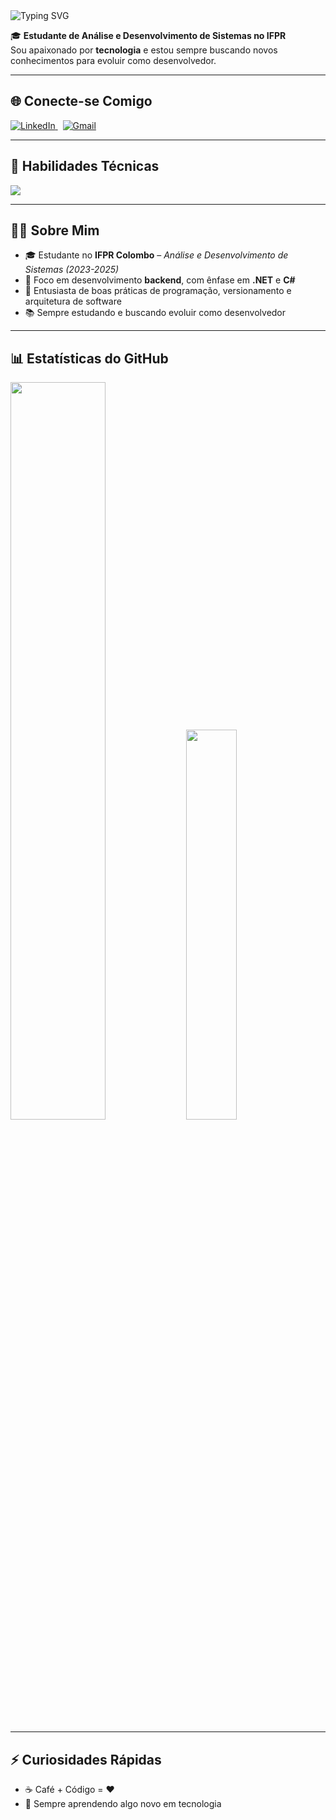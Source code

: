 <!-- Animação de texto (digitando) em azul -->
<img src="https://readme-typing-svg.herokuapp.com?color=007ACC&size=40&center=false&vCenter=true&width=1000&lines=Olá,+eu+sou+o+Gabriel;Apaixonado+por+tecnologia+e+desenvolvimento" alt="Typing SVG" />

🎓 **Estudante de Análise e Desenvolvimento de Sistemas no IFPR**  
Sou apaixonado por **tecnologia** e estou sempre buscando novos conhecimentos para evoluir como desenvolvedor.

---

## 🌐 Conecte-se Comigo

<p align="left">
  <a href="https://www.linkedin.com/in/gabrielvstrapasson/" target="_blank">
    <img src="https://img.shields.io/badge/LinkedIn-0A66C2?logo=linkedin&logoColor=white&style=for-the-badge" alt="LinkedIn"/>
  </a>
  &nbsp;
  <a href="mailto:gabri.vstrapasson@gmail.com">
    <img src="https://img.shields.io/badge/Gmail-D14836?logo=gmail&logoColor=white&style=for-the-badge" alt="Gmail"/>
  </a>
</p>

---

## 🧠 Habilidades Técnicas

<p align="left">
  <img src="https://skillicons.dev/icons?i=cs,dotnet,mysql,git,github,vscode,visualstudio,linux,html,css&theme=dark" />
</p>

---

## 👨‍💻 Sobre Mim

- 🎓 Estudante no **IFPR Colombo** – *Análise e Desenvolvimento de Sistemas (2023-2025)*
- 🔧 Foco em desenvolvimento **backend**, com ênfase em **.NET** e **C#**
- 🚀 Entusiasta de boas práticas de programação, versionamento e arquitetura de software
- 📚 Sempre estudando e buscando evoluir como desenvolvedor

---

## 📊 Estatísticas do GitHub

<p align="left">
  <img src="https://github-readme-stats.vercel.app/api?username=gabrielvstrapasson&show_icons=true&theme=dark&hide_border=true" width="55%" />
  <img src="https://github-readme-stats.vercel.app/api/top-langs/?username=gabrielvstrapasson&layout=compact&theme=dark&hide_border=true" width="40%" />
</p>

---

## ⚡ Curiosidades Rápidas

- ☕ Café + Código = ❤️  
- 📘 Sempre aprendendo algo novo em tecnologia  
